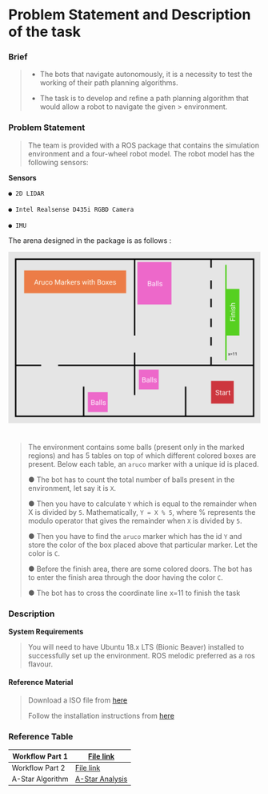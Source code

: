 # Problem Statement and Description of the task

### Brief

> - The bots that navigate autonomously, it is a necessity to test the working of their path planning algorithms.
> 
> - The task is to develop and refine a path planning algorithm that would allow a robot to navigate the given > environment.

### **Problem Statement**

> The team is provided with a ROS package that contains the simulation
> environment and a four-wheel robot model. The robot model has the following sensors:

**Sensors**
```
● 2D LIDAR

● Intel Realsense D435i RGBD Camera

● IMU
```

The arena designed in the package is as follows :

<img src="../images/arena_map.png" style="vertical-align:middle; padding-bottom:25px" width="700">
<br />

> The environment contains some balls (present only in the marked regions) and has 5 tables on
> top of which different colored boxes are present. Below each table, an `aruco` marker with a
> unique id is placed.
> 
> ● The bot has to count the total number of balls present in the environment, let say it is `X`.
> 
> ● Then you have to calculate `Y` which is equal to the remainder when X is divided by `5`.
> Mathematically, `Y = X % 5`, where % represents the modulo operator that gives the
> remainder when `X` is divided by `5`.
> 
> ● Then you have to find the `aruco` marker which has the id `Y` and store the color of the box
> placed above that particular marker. Let the color is `C`.
> 
> ● Before the finish area, there are some colored doors. The bot has to enter the finish area
> through the door having the color `C`.
> 
> ● The bot has to cross the coordinate line x=11 to finish the task


### **Description**

**System Requirements**

> You will need to have Ubuntu 18.x LTS (Bionic Beaver) installed to successfully set up
> the environment. ROS melodic preferred as a ros flavour.

#### **Reference Material**

> Download a ISO file from [here](https://releases.ubuntu.com/18.04/)
> 
> Follow the installation instructions from [here](https://github.com/sid-5/ROS_VICHESTA/blob/master/README.md)

### **Reference Table**

| Workflow Part 1  	| [File link](https://github.com/sid-5/ROS_VICHESTA/blob/master/docs/workflow1.md)    	|
|------------------	|-------------------------------------------------------------------------------------	|
| Workflow Part 2  	| [File link](https://github.com/sid-5/ROS_VICHESTA/blob/master/docs/workflow2.md)    	|
| A-Star Algorithm 	| [A-Star Analysis](https://github.com/sid-5/ROS_VICHESTA/blob/master/docs/a-star.md) 	|
